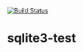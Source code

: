 [![Build Status](https://travis-ci.org/mpadge/sqlite3-test.svg)](https://travis-ci.org/mpadge/sqlite3-test) 

# sqlite3-test
